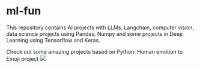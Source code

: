 # ml-fun
This repository contains AI projects with LLMs, Langchain, computer vision, data science projects using Pandas, Numpy and some projects in Deep Learning using Tensorflow and  Keras. 

Check out some amazing projects based on Python: Human emotion to Emoji project
<img src="./computer_vision_demo.gif">
